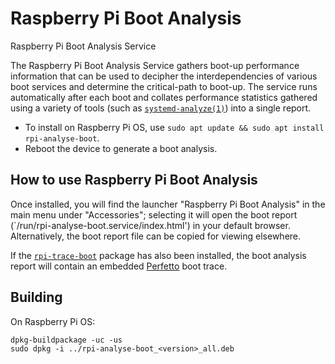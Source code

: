 # Raspberry Pi Boot Analysis

Raspberry Pi Boot Analysis Service

The Raspberry Pi Boot Analysis Service gathers boot-up performance information
that can be used to decipher the interdependencies of various boot services and
determine the critical-path to boot-up. The service runs automatically after
each boot and collates performance statistics gathered using a variety of tools
(such as
[`systemd-analyze(1)`](https://www.freedesktop.org/software/systemd/man/latest/systemd-analyze.html))
into a single report.

- To install on Raspberry Pi OS, use `sudo apt update && sudo apt install
  rpi-analyse-boot`.
- Reboot the device to generate a boot analysis.

## How to use Raspberry Pi Boot Analysis

Once installed, you will find the launcher "Raspberry Pi Boot Analysis" in the
main menu under "Accessories"; selecting it will open the boot report
(`/run/rpi-analyse-boot.service/index.html') in your default browser.
Alternatively, the boot report file can be copied for viewing elsewhere.

If the [`rpi-trace-boot`](https://github.com/raspberrypi/rpi-trace-boot)
package has also been installed, the boot analysis report will contain an
embedded [Perfetto](https://perfetto.dev) boot trace.

## Building

On Raspberry Pi OS:
```
dpkg-buildpackage -uc -us
sudo dpkg -i ../rpi-analyse-boot_<version>_all.deb
```
